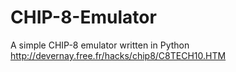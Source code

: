 # CHIP-8-Emulator
A simple CHIP-8 emulator written in Python http://devernay.free.fr/hacks/chip8/C8TECH10.HTM
